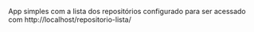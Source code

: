 App simples com a lista dos repositórios
configurado para ser acessado com http://localhost/repositorio-lista/
